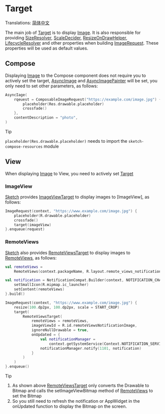 # Target

Translations: [简体中文](target.zh.md)

The main job of [Target] is to display [Image]. It is also responsible for providing [SizeResolver], [ScaleDecider], [ResizeOnDrawHelper], [LifecycleResolver] and other properties when building [ImageRequest]. These properties will be used as default values.

## Compose

Displaying [Image] to the Compose component does not require you to actively set the target, [AsyncImage] and [AsyncImagePainter]
will be set, you only need to set other parameters, as follows:

```kotlin
AsyncIage(
    rqeuest = ComposableImageRequest("https://example.com/image.jpg") {
        placeholder(Res.drawable.placeholder)
        crossfade()
    },
    contentDescription = "photo",
)
```

> [!TIP]
> `placeholder(Res.drawable.placeholder)` needs to import the `sketch-compose-resources` module

## View

When displaying [Image] to View, you need to actively set [Target]

### ImageView

[Sketch] provides [ImageViewTarget] to display images to [ImageView], as follows:

```kotlin
ImageRequest(context, "https://www.example.com/image.jpg") {
    placeholder(R.drawable.placeholder)
    crossfade()
    target(imageView)
}.enqueue(request)
```

### RemoteViews

[Sketch] also provides [RemoteViewsTarget] to display images to [RemoteViews], as follows:

```kotlin
val remoteViews =
    RemoteViews(context.packageName, R.layout.remote_views_notification)

val notification = NotificationCompat.Builder(context, NOTIFICATION_CHANNEL_ID).apply {
    setSmallIcon(R.mipmap.ic_launcher)
    setContent(remoteViews)
}.build()

ImageRequest(context, "https://www.example.com/image.jpg") {
    resize(100.dp2px, 100.dp2px, scale = START_CROP)
    target(
        RemoteViewsTarget(
            remoteViews = remoteViews,
            imageViewId = R.id.remoteViewsNotificationImage,
            ignoreNullDrawable = true,
            onUpdated = {
                val notificationManager =
                    context.getSystemService(Context.NOTIFICATION_SERVICE) as NotificationManager
                notificationManager.notify(1101, notification)
            }
        )
    )
}.enqueue()
```

> [!TIP]
> 1. As shown above [RemoteViewsTarget] only converts the Drawable to Bitmap and calls the setImageViewBitmap method of [RemoteViews] to set the Bitmap
> 2. So you still need to refresh the notification or AppWidget in the onUpdated function to display the Bitmap on the screen.

[Sketch]: ../sketch-core/src/commonMain/kotlin/com/github/panpf/sketch/Sketch.common.kt

[Image]: ../sketch-core/src/commonMain/kotlin/com/github/panpf/sketch/Image.kt

[Target]: ../sketch-core/src/commonMain/kotlin/com/github/panpf/sketch/target/Target.kt

[ViewTarget]: ../sketch-view-core/src/main/kotlin/com/github/panpf/sketch/target/ViewTarget.kt

[ImageViewTarget]: ../sketch-view-core/src/main/kotlin/com/github/panpf/sketch/target/ImageViewTarget.kt

[ImageRequest]: ../sketch-core/src/commonMain/kotlin/com/github/panpf/sketch/request/ImageRequest.common.kt

[ImageResult]: ../sketch-core/src/commonMain/kotlin/com/github/panpf/sketch/request/ImageResult.kt

[RemoteViews]: https://developer.android.google.cn/reference/android/widget/RemoteViews

[RemoteViewsTarget]: ../sketch-view-core/src/main/kotlin/com/github/panpf/sketch/target/RemoteViewsTarget.kt

[SizeResolver]: ../sketch-core/src/commonMain/kotlin/com/github/panpf/sketch/resize/SizeResolver.kt

[ScaleDecider]: ../sketch-core/src/commonMain/kotlin/com/github/panpf/sketch/resize/ScaleDecider.kt

[ResizeOnDrawHelper]: ../sketch-core/src/commonMain/kotlin/com/github/panpf/sketch/resize/ResizeOnDraw.kt

[LifecycleResolver]: ../sketch-core/src/commonMain/kotlin/com/github/panpf/sketch/request/LifecycleResolver.kt

[AsyncImage]: ../sketch-compose-core/src/commonMain/kotlin/com/github/panpf/sketch/AsyncImage.kt

[AsyncImagePainter]: ../sketch-compose-core/src/commonMain/kotlin/com/github/panpf/sketch/AsyncImagePainter.kt